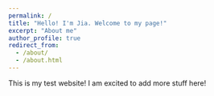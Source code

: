 ```yaml
---
permalink: /
title: "Hello! I'm Jia. Welcome to my page!"
excerpt: "About me"
author_profile: true
redirect_from: 
  - /about/
  - /about.html
---
```


This is my test website! I am excited to add more stuff here!
